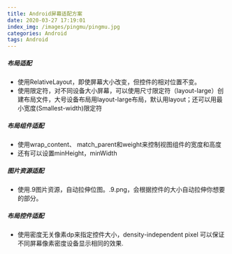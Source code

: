 ```yaml
---
title: Android屏幕适配方案
date: 2020-03-27 17:19:01
index_img: /images/pingmu/pingmu.jpg
categories: Android
tags: Android
---
```

##### 布局适配

- 使用RelativeLayout，即使屏幕大小改变，但控件的相对位置不变。
- 使用限定符，对不同设备大小屏幕，可以使用尺寸限定符（layout-large）创建布局文件，大号设备布局用layout-large布局，默认用layout；还可以用最小宽度(Smallest-width)限定符

##### 布局组件适配

- 使用wrap_content、 match_parent和weight来控制视图组件的宽度和高度
- 还有可以设置minHeight，minWidth

##### 图片资源适配

- 使用.9图片资源，自动拉伸位图。.9.png，会根据控件的大小自动拉伸你想要的部分。

##### 布局控件适配

- 使用密度无关像素dp来指定控件大小，density-independent pixel 可以保证不同屏幕像素密度设备显示相同的效果.
